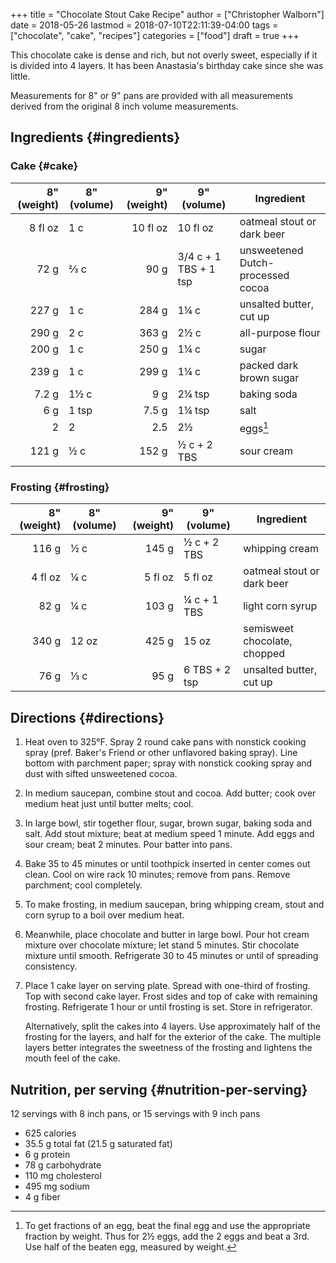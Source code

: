 +++
title = "Chocolate Stout Cake Recipe"
author = ["Christopher Walborn"]
date = 2018-05-26
lastmod = 2018-07-10T22:11:39-04:00
tags = ["chocolate", "cake", "recipes"]
categories = ["food"]
draft = true
+++

This chocolate cake is dense and rich, but not overly sweet, especially if it is
divided into 4 layers. It has been Anastasia's birthday cake since she was
little. <!--more-->

Measurements for 8" or 9" pans are provided with all measurements derived from
the original 8 inch volume measurements.


## Ingredients {#ingredients}


### Cake {#cake}

| 8" (weight) | 8" (volume) | 9" (weight) | 9" (volume)           | Ingredient                        |
|------------:|-------------|------------:|-----------------------|-----------------------------------|
| 8 fl oz     | 1  c        | 10 fl oz    | 10 fl oz              | oatmeal stout or dark beer        |
| 72 g        | ⅔  c        | 90 g        | 3/4 c + 1 TBS + 1 tsp | unsweetened Dutch-processed cocoa |
| 227 g       | 1  c        | 284 g       | 1¼ c                  | unsalted butter, cut up           |
| 290 g       | 2  c        | 363 g       | 2½ c                  | all-purpose flour                 |
| 200 g       | 1  c        | 250 g       | 1¼ c                  | sugar                             |
| 239 g       | 1  c        | 299 g       | 1¼ c                  | packed dark brown sugar           |
| 7.2 g       | 1½ c        | 9 g         | 2¼ tsp                | baking soda                       |
| 6 g         | 1  tsp      | 7.5 g       | 1¼ tsp                | salt                              |
| 2           | 2           | 2.5         | 2½                    | eggs[^fn:1]                       |
| 121 g       | ½  c        | 152 g       | ½ c + 2 TBS           | sour cream                        |


### Frosting {#frosting}

| 8" (weight) | 8" (volume) | 9" (weight) | 9" (volume)   | Ingredient                   |
|------------:|-------------|------------:|---------------|------------------------------|
| 116 g       | ½ c         | 145 g       | ½ c + 2 TBS   | whipping cream               |
| 4 fl oz     | ¼ c         | 5 fl oz     | 5 fl oz       | oatmeal stout or dark beer   |
| 82 g        | ¼ c         | 103 g       | ¼ c + 1 TBS   | light corn syrup             |
| 340 g       | 12 oz       | 425 g       | 15 oz         | semisweet chocolate, chopped |
| 76 g        | ⅓ c         | 95 g        | 6 TBS + 2 tsp | unsalted butter, cut up      |


## Directions {#directions}

1.  Heat oven to 325°F. Spray 2 round cake pans with nonstick cooking spray
    (pref. Baker's Friend or other unflavored baking spray). Line bottom with
    parchment paper; spray with nonstick cooking spray and dust with sifted
    unsweetened cocoa.
2.  In medium saucepan, combine stout and cocoa. Add butter; cook over medium
    heat just until butter melts; cool.
3.  In large bowl, stir together flour, sugar, brown sugar, baking soda and salt.
    Add stout mixture; beat at medium speed 1 minute. Add eggs and sour cream;
    beat 2 minutes. Pour batter into pans.
4.  Bake 35 to 45 minutes or until toothpick inserted in center comes out clean.
    Cool on wire rack 10 minutes; remove from pans. Remove parchment; cool
    completely.
5.  To make frosting, in medium saucepan, bring whipping cream, stout and corn
    syrup to a boil over medium heat.
6.  Meanwhile, place chocolate and butter in large bowl. Pour hot cream mixture
    over chocolate mixture; let stand 5 minutes. Stir chocolate mixture until
    smooth. Refrigerate 30 to 45 minutes or until of spreading consistency.
7.  Place 1 cake layer on serving plate. Spread with one-third of frosting. Top
    with second cake layer. Frost sides and top of cake with remaining frosting.
    Refrigerate 1 hour or until frosting is set. Store in refrigerator.

    Alternatively, split the cakes into 4 layers. Use approximately half of the
    frosting for the layers, and half for the exterior of the cake. The multiple
    layers better integrates the sweetness of the frosting and lightens the mouth
    feel of the cake.


## Nutrition, per serving {#nutrition-per-serving}

12 servings with 8 inch pans, or 15 servings with 9 inch pans

-   625 calories
-   35.5 g total fat (21.5 g saturated fat)
-   6 g protein
-   78 g carbohydrate
-   110 mg cholesterol
-   495 mg sodium
-   4 g fiber

[^fn:1]: To get fractions of an egg, beat the final egg and use the appropriate fraction by weight. Thus for 2½ eggs, add the 2 eggs and beat a 3rd. Use half of the beaten egg, measured by weight.
